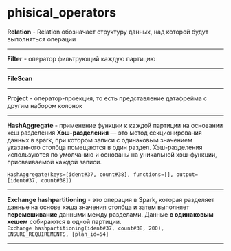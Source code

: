 # phisical_operators

**Relation** - Relation обозначает структуру данных, над которой будут выполняться операции
___

**Filter** - оператор фильтрующий каждую партицию
___

**FileScan** 
___

**Project** - оператор-проекция, то есть представление датафрейма с другим набором колонок
___

**HashAggregate** - применение функции к каждой партиции на основании хеш разделения **Хэш-разделения** — это метод секционирования данных в spark, при котором записи с одинаковым значением указанного столбца помещаются в один раздел. Хэш-разделения используются по умолчанию и основаны на уникальной хэш-функции, присваиваемой каждой записи.

`HashAggregate(keys=[ident#37, count#38], functions=[], output=[ident#37, count#38])` 
___


**Exchange hashpartitioning** - это операция в Spark, которая разделяет данные на основе хэша значения столбца и затем выполняет **перемешивание** данными между разделами. Данные **с одинаковым хешем** собираются в одной партиции.  
`Exchange hashpartitioning(ident#37, count#38, 200), ENSURE_REQUIREMENTS, [plan_id=54]`
___